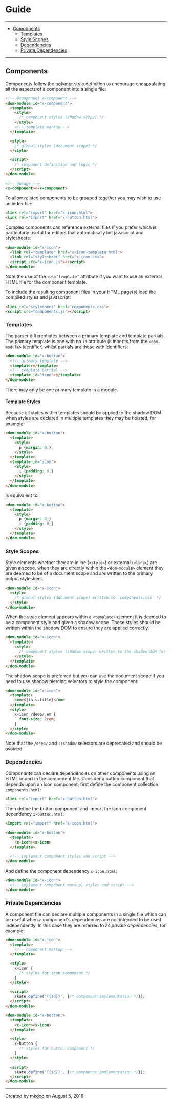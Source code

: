 # Guide

---

- [Components](#components)
  - [Templates](#templates)
  - [Style Scopes](#style-scopes)
  - [Dependencies](#dependencies)
  - [Private Dependencies](#private-dependencies)

---

## Components

Components follow the [polymer][] style definition to encourage encapsulating all the aspects of a component into a single file:

```html
<!-- @component x-component -->
<dom-module id="x-component">
  <template>
    <style>
      /* component styles (shadow scope) */
    </style>
    <!-- template markup -->
  </template>

  <style>
    /* global styles (document scope) */
  </style>

  <script>
    /* component definition and logic */
  </script>
</dom-module>

<!-- @usage -->
<x-component></x-component>
```

To allow related components to be grouped together you may wish to use an index file:

```html
<link rel="import" href="x-icon.html">
<link rel="import" href="x-button.html">
```

Complex components can reference external files if you prefer which is particularly useful for editors that automatically lint javascript and stylesheets:

```html
<dom-module id="x-icon">
  <link rel="template" href="x-icon-template.html">
  <link rel="stylesheet" href="x-icon.css">
  <script src="x-icon.js"></script>
</dom-module>
```

Note the use of the `rel="template"` attribute if you want to use an external HTML file for the component template.

To include the resulting component files in your HTML page(s) load the compiled styles and javascript:

```html
<link rel="stylesheet" href="components.css">
<script src="components.js"></script>
```

### Templates

The parser differentiates between a primary template and template partials. The primary template is one with no `id` attribute (it inherits from the `<dom-module>` identifier) whilst partials are those with identifiers:

```html
<dom-module id="x-button">
  <!-- primary template -->
  <template></template>
  <!-- template partial -->
  <template id="icon"></template>
</dom-module>
```

There may only be one primary template in a module.

#### Template Styles

Because all styles within templates should be applied to the shadow DOM when styles are declared in multiple templates they may be hoisted, for example:

```html
<dom-module id="x-button">
  <template>
    <style>
      p {margin: 0;}
    </style>
  </template>
  <template id="icon">
    <style>
      i {padding: 0;}
    </style>
  </template>
</dom-module>
```

Is equivalent to:

```html
<dom-module id="x-button">
  <template>
    <style>
      p {margin: 0;}
      i {padding: 0;}
    </style>
  </template>
</dom-module>
```

### Style Scopes

Style elements whether they are inline (`<style>`) or external (`<link>`) are given a scope, when they are directly within the `<dom-module>` element they are deemed to be of a document scope and are written to the primary output stylesheet.

```html
<dom-module id="x-icon">
  <style>
    /* global styles (document scope) written to `components.css` */
  </style>
</dom-module>
```

When the style element appears within a `<template>` element it is deemed to be a component style and given a shadow scope. These styles should be written within the shadow DOM to ensure they are applied correctly.

```html
<dom-module id="x-icon">
  <template>
    <style>
      /* component styles (shadow scope) written to the shadow DOM for the component */
    </style>
  </template>
</dom-module>
```

The shadow scope is preferred but you can use the document scope if you need to use shadow piercing selectors to style the component:

```html
<dom-module id="x-icon">
  <template>
    <em>${this.title}</em>
  </template>
  <style>
    x-icon /deep/ em {
      font-size: 2rem;
    }
  </style>
</dom-module>
```

Note that the `/deep/` and `::shadow` selectors are deprecated and should be avoided.

### Dependencies

Components can declare dependencies on other components using an HTML import in the component file. Consider a button component that depends upon an icon component; first define the component collection `components.html`:

```html
<link rel="import" href="x-button.html">
```

Then define the button component and import the icon component dependency `x-button.html`:

```html
<import rel="import" href="x-icon.html">

<dom-module id="x-button">
  <template>
    <x-icon><x-icon>
  </template>

  <!-- implement component styles and script -->
</dom-module>
```

And define the component dependency `x-icon.html`:

```html
<dom-module id="x-icon">
  <!-- implement component markup, styles and script -->
</dom-module>
```

### Private Dependencies

A component file can declare multiple components in a single file which can be useful when a component's dependencies are not intended to be used independently. In this case they are referred to as *private dependencies*, for example:

```html
<dom-module id="x-icon">
  <template>
    <!-- component markup -->
  </template>

  <style>
    x-icon {
      /* styles for icon component */
    }
  </style>

  <script>
    skate.define('{{id}}', {/* component implementation */});
  </script>
</dom-module>

<dom-module id="x-button">
  <template>
    <x-icon><x-icon>
  </template>

  <style>
    x-button {
      /* styles for button component */
    }
  </style>

  <script>
    skate.define('{{id}}', {/* component implementation */});
  </script>
</dom-module>
```

---

Created by [mkdoc](https://github.com/mkdoc/mkdoc) on August 5, 2016

[skatejs]: https://github.com/skatejs/skatejs
[webcomponents]: https://github.com/w3c/webcomponents
[shadow-dom]: https://w3c.github.io/webcomponents/spec/shadow/
[custom-elements]: https://www.w3.org/TR/custom-elements/
[html-imports]: https://w3c.github.io/webcomponents/spec/imports/
[html-templates]: https://html.spec.whatwg.org/multipage/scripting.html#the-template-element
[polymer]: https://www.polymer-project.org/1.0/
[react]: https://facebook.github.io/react/
[react-webcomponents]: https://github.com/facebook/react/issues/5052
[react-integration]: https://github.com/skatejs/react-integration
[mozilla-webcomponents]: https://hacks.mozilla.org/2014/12/mozilla-and-web-components/
[csp]: http://content-security-policy.com/
[npm]: https://www.npmjs.com/
[postcss]: https://github.com/postcss/postcss
[mkdoc]: https://github.com/mkdoc/mkdoc
[mkapi]: https://github.com/mkdoc/mkapi
[mkparse]: https://github.com/mkdoc/mkparse
[jshint]: http://jshint.com
[jscs]: http://jscs.info
[manual]: https://github.com/tmpfs/trucks/blob/master/manual
[trucks]: https://github.com/tmpfs/trucks
[trucks-cli]: https://github.com/tmpfs/trucks/blob/master/packages/trucks-cli
[trucks-compiler]: https://github.com/tmpfs/trucks/blob/master/packages/trucks-compiler
[sources]: https://github.com/tmpfs/trucks/blob/master/packages/plugin-sources
[load]: https://github.com/tmpfs/trucks/blob/master/packages/plugin-load
[parse]: https://github.com/tmpfs/trucks/blob/master/packages/plugin-parse
[transform]: https://github.com/tmpfs/trucks/blob/master/packages/plugin-transform
[generate]: https://github.com/tmpfs/trucks/blob/master/packages/plugin-generate
[write]: https://github.com/tmpfs/trucks/blob/master/packages/plugin-write
[transform-csp]: https://github.com/tmpfs/trucks/blob/master/packages/transform-csp
[bundle]: https://github.com/tmpfs/trucks/blob/master/packages/transform-bundle
[copy]: https://github.com/tmpfs/trucks/blob/master/packages/transform-copy
[skate]: https://github.com/tmpfs/trucks/blob/master/packages/transform-skate
[stylus]: https://github.com/tmpfs/trucks/blob/master/packages/transform-stylus
[less]: https://github.com/tmpfs/trucks/blob/master/packages/transform-less
[sass]: https://github.com/tmpfs/trucks/blob/master/packages/transform-sass
[trim]: https://github.com/tmpfs/trucks/blob/master/packages/transform-trim
[tree]: https://github.com/tmpfs/trucks/blob/master/packages/transform-tree
[usage]: https://github.com/tmpfs/trucks/blob/master/packages/transform-usage
[style-extract]: https://github.com/tmpfs/trucks/blob/master/packages/transform-style-extract
[style-inject]: https://github.com/tmpfs/trucks/blob/master/packages/transform-style-inject
[resolver-core]: https://github.com/tmpfs/trucks/blob/master/packages/resolver-core
[resolver-file]: https://github.com/tmpfs/trucks/blob/master/packages/resolver-file
[resolver-http]: https://github.com/tmpfs/trucks/blob/master/packages/resolver-http
[resolver-npm]: https://github.com/tmpfs/trucks/blob/master/packages/resolver-npm
[generator-page]: https://github.com/tmpfs/trucks/blob/master/packages/generator-page
[less-css]: http://lesscss.org/
[sass-css]: http://sass-lang.com/
[stylus-css]: http://stylus-lang.com/
[node-sass]: https://github.com/sass/node-sass
[archy]: https://github.com/substack/node-archy

